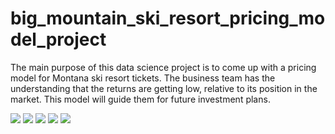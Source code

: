 # big_mountain_ski_resort_pricing_model_project

The main purpose of this data science project is to come up with a pricing model for Montana ski resort tickets. The business team has the understanding that the returns are getting low, relative to its position in the market. This model will guide them for future investment plans. 

<img src = "https://github.com/ttariqaziz/big_mountain_ski_resort_project/blob/main/Plots/Region_state.png">
<img src = "https://github.com/ttariqaziz/big_mountain_ski_resort_project/blob/main/Plots/Average_ticket_price.png">
<img src = "https://github.com/ttariqaziz/big_mountain_ski_resort_project/blob/main/Plots/Price_weekend_weekdays.png">
<img src = "https://github.com/ttariqaziz/big_mountain_ski_resort_project/blob/main/Plots/Features_heatmap.png">
<img src = "https://github.com/ttariqaziz/big_mountain_ski_resort_project/blob/main/Plots/Random_forest_feature_importance.png">

